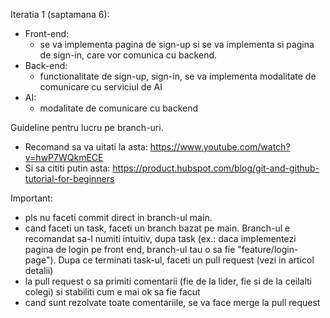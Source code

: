 Iteratia 1 (saptamana 6): 
* Front-end:
  - se va implementa pagina de sign-up si se va implementa si pagina de sign-in, care vor comunica cu backend.
* Back-end:
  - functionalitate de sign-up, sign-in, se va implementa modalitate de comunicare cu serviciul de AI
* AI:
  - modalitate de comunicare cu backend

Guideline pentru lucru pe branch-uri.

- Recomand sa va uitati la asta: https://www.youtube.com/watch?v=hwP7WQkmECE
- Si sa cititi putin asta: https://product.hubspot.com/blog/git-and-github-tutorial-for-beginners

Important:
  - pls nu faceti commit direct in branch-ul main.
  - cand faceti un task, faceti un branch bazat pe main. Branch-ul e recomandat sa-l numiti intuitiv, dupa task (ex.: daca implementezi pagina de login pe front end, branch-ul tau o sa fie "feature/login-page"). Dupa ce terminati task-ul, faceti un pull request (vezi in articol detalii)
  - la pull request o sa primiti comentarii (fie de la lider, fie si de la ceilalti colegi) si stabiliti cum e mai ok sa fie facut
  - cand sunt rezolvate toate comentariile, se va face merge la pull request
